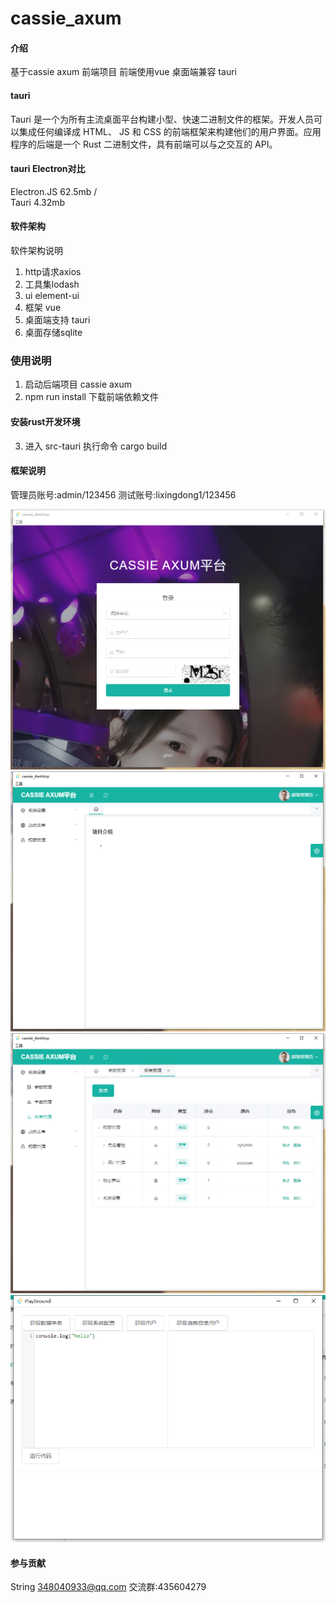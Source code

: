 # cassie_axum

#### 介绍
基于cassie axum 前端项目
前端使用vue 桌面端兼容 tauri

#### tauri
Tauri 是一个为所有主流桌面平台构建小型、快速二进制文件的框架。开发人员可以集成任何编译成 HTML、 JS 和 CSS 的前端框架来构建他们的用户界面。应用程序的后端是一个 Rust 二进制文件，具有前端可以与之交互的 API。

#### tauri Electron对比
Electron.JS 62.5mb /  
Tauri 4.32mb

#### 软件架构

软件架构说明

1. http请求axios
2. 工具集lodash
3. ui element-ui
4. 框架 vue
5. 桌面端支持 tauri
6. 桌面存储sqlite


### 使用说明

1. 启动后端项目 cassie axum
2. npm run install 下载前端依赖文件
#### 安装rust开发环境
3. 进入 src-tauri 执行命令 cargo build


#### 框架说明
管理员账号:admin/123456
测试账号:lixingdong1/123456

![图片](./img.png)
![图片](./img_1.png)
![图片](./img_2.png)
![图片](./img_3.png)
#### 参与贡献

String <348040933@qq.com>
交流群:435604279



